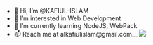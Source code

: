 - 👋 Hi, I’m @KAFIUL-ISLAM
- 👀 I’m interested in Web Development
- 🌱 I’m currently learning NodeJS, WebPack
- 📫 Reach me at alkafiulislam@gmail.com__
![](https://komarev.com/ghpvc/?username=KAFIUL-ISLAM&color=blue)
<!---
KAFIUL-ISLAM/KAFIUL-ISLAM is a ✨ special ✨ repository because its `README.md` (this file) appears on your GitHub profile.
You can click the Preview link to take a look at your changes.
--->
